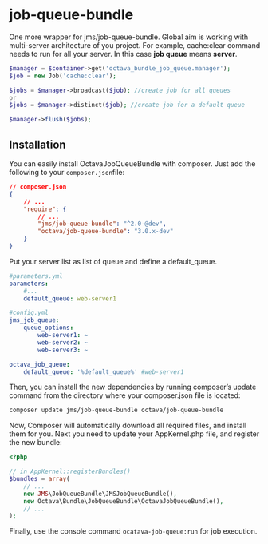 # job-queue-bundle
One more wrapper for jms/job-queue-bundle. 
Global aim is working with multi-server architecture of you project. 
For example, cache:clear command needs to run for all your server.
In this case **job queue** means **server**.

```php
$manager = $container->get('octava_bundle_job_queue.manager');
$job = new Job('cache:clear');

$jobs = $manager->broadcast($job); //create job for all queues
or
$jobs = $manager->distinct($job); //create job for a default queue 

$manager->flush($jobs);
```

## Installation

You can easily install OctavaJobQueueBundle with composer. Just add the following to your `composer.json`file:
```json
// composer.json
{
    // ...
    "require": {
        // ...
        "jms/job-queue-bundle": "^2.0-@dev",
        "octava/job-queue-bundle": "3.0.x-dev"
    }
}
```

Put your server list as list of queue and define a default_queue.
```yaml
#parameters.yml
parameters:
    #...
    default_queue: web-server1

#config.yml
jms_job_queue:
    queue_options:
        web-server1: ~
        web-server2: ~
        web-server3: ~

octava_job_queue:
    default_queue: '%default_queue%' #web-server1
```

Then, you can install the new dependencies by running composer’s update command from the directory where your composer.json file is located:

```bash
composer update jms/job-queue-bundle octava/job-queue-bundle
```

Now, Composer will automatically download all required files, and install them for you. Next you need to update your AppKernel.php file, and register the new bundle:

```php
<?php

// in AppKernel::registerBundles()
$bundles = array(
    // ...
    new JMS\JobQueueBundle\JMSJobQueueBundle(),
    new Octava\Bundle\JobQueueBundle\OctavaJobQueueBundle(),
    // ...
);
```

Finally, use the console command ```ocatava-job-queue:run``` for job execution.
